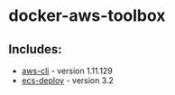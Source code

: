 # docker-aws-toolbox

## Includes:

* [aws-cli](http://docs.aws.amazon.com/cli/latest/userguide/cli-chap-welcome.html) - version 1.11.129
* [ecs-deploy](https://github.com/silinternational/ecs-deploy) - version 3.2

